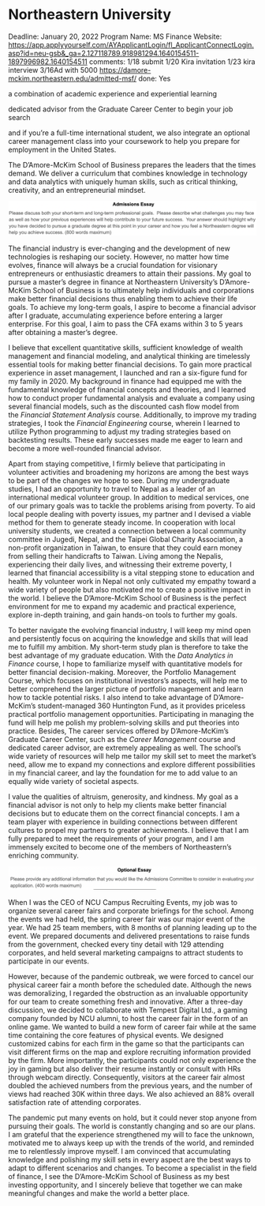 # Northeastern University

Deadline: January 20, 2022
Program Name: MS Finance
Website: https://app.applyyourself.com/AYApplicantLogin/fl_ApplicantConnectLogin.asp?id=neu-gsb&_ga=2.127118789.918981294.1640154511-1897996982.1640154511
comments: 1/18 submit
1/20 Kira invitation
1/23 kira interview 
3/16Ad with 5000
https://damore-mckim.northeastern.edu/admitted-msf/
done: Yes

a combination of academic experience and experiential learning 

dedicated advisor from the Graduate Career Center to begin your job search

and if you’re a full-time international student, we also integrate an optional career management class into your coursework to help you prepare for employment in the United States.

The D’Amore-McKim School of Business prepares the leaders that the times demand. We deliver a curriculum that combines knowledge in technology and data analytics with uniquely human skills, such as critical thinking, creativity, and an entrepreneurial mindset.

![Screen Shot 2022-01-12 at 10.26.21 PM.png](Northeastern%20University%20deb9af588b4946aa95d89a1ac4fe2f58/Screen_Shot_2022-01-12_at_10.26.21_PM.png)

The financial industry is ever-changing and the development of new technologies is reshaping our society. However, no matter how time evolves, finance will always be a crucial foundation for visionary entrepreneurs or enthusiastic dreamers to attain their passions. My goal to pursue a master’s degree in finance at Northeastern University’s D’Amore-McKim School of Business is to ultimately help individuals and corporations make better financial decisions thus enabling them to achieve their life goals. To achieve my long-term goals, I aspire to become a financial advisor after I graduate, accumulating experience before entering a larger enterprise. For this goal, I aim to pass the CFA exams within 3 to 5 years after obtaining a master’s degree.

I believe that excellent quantitative skills, sufficient knowledge of wealth management and financial modeling, and analytical thinking are timelessly essential tools for making better financial decisions. To gain more practical experience in asset management, I launched and ran a six-figure fund for my family in 2020. My background in finance had equipped me with the fundamental knowledge of financial concepts and theories, and I learned how to conduct proper fundamental analysis and evaluate a company using several financial models, such as the discounted cash flow model from the *Financial Statement Analysis* course. Additionally, to improve my trading strategies, I took the *Financial Engineering* course, wherein I learned to utilize Python programming to adjust my trading strategies based on backtesting results. These early successes made me eager to learn and become a more well-rounded financial advisor. 

Apart from staying competitive, I firmly believe that participating in volunteer activities and broadening my horizons are among the best ways to be part of the changes we hope to see. During my undergraduate studies, I had an opportunity to travel to Nepal as a leader of an international medical volunteer group. In addition to medical services, one of our primary goals was to tackle the problems arising from poverty. To aid local people dealing with poverty issues, my partner and I devised a viable method for them to generate steady income. In cooperation with local university students, we created a connection between a local community committee in Jugedi, Nepal, and the Taipei Global Charity Association, a non-profit organization in Taiwan, to ensure that they could earn money from selling their handicrafts to Taiwan. Living among the Nepalis, experiencing their daily lives, and witnessing their extreme poverty, I learned that financial accessibility is a vital stepping stone to education and health. My volunteer work in Nepal not only cultivated my empathy toward a wide variety of people but also motivated me to create a positive impact in the world. I believe the D’Amore-McKim School of Business is the perfect environment for me to expand my academic and practical experience, explore in-depth training, and gain hands-on tools to further my goals.

To better navigate the evolving financial industry, I will keep my mind open and persistently focus on acquiring the knowledge and skills that will lead me to fulfill my ambition. My short-term study plan is therefore to take the best advantage of my graduate education. With the *Data Analytics in Finance* course, I hope to familiarize myself with quantitative models for better financial decision-making. Moreover, the Portfolio Management Course, which focuses on institutional investors’s aspects, will help me to better comprehend the larger picture of portfolio management and learn how to tackle potential risks. I also intend to take advantage of D’Amore-McKim’s student-managed 360 Huntington Fund, as it provides priceless practical portfolio management opportunities. Participating in managing the fund will help me polish my problem-solving skills and put theories into practice. Besides, The career services offered by D’Amore-McKim’s Graduate Career Center, such as the *Career Management* course and dedicated career advisor, are extremely appealing as well. The school’s wide variety of resources will help me tailor my skill set to meet the market’s need, allow me to expand my connections and explore different possibilities in my financial career, and lay the foundation for me to add value to an equally wide variety of societal aspects.

I value the qualities of altruism, generosity, and kindness. My goal as a financial advisor is not only to help my clients make better financial decisions but to educate them on the correct financial concepts. I am a team player with experience in building connections between different cultures to propel my partners to greater achievements. I believe that I am fully prepared to meet the requirements of your program, and I am immensely excited to become one of the members of Northeastern’s enriching community.

![Screen Shot 2022-01-12 at 10.29.10 PM.png](Northeastern%20University%20deb9af588b4946aa95d89a1ac4fe2f58/Screen_Shot_2022-01-12_at_10.29.10_PM.png)

When I was the CEO of NCU Campus Recruiting Events, my job was to organize several career fairs and corporate briefings for the school. Among the events we had held, the spring career fair was our major event of the year. We had 25 team members, with 8 months of planning leading up to the event. We prepared documents and delivered presentations to raise funds from the government, checked every tiny detail with 129 attending corporates, and held several marketing campaigns to attract students to participate in our events.

However, because of the pandemic outbreak, we were forced to cancel our physical career fair a month before the scheduled date. Although the news was demoralizing, I regarded the obstruction as an invaluable opportunity for our team to create something fresh and innovative. After a three-day discussion, we decided to collaborate with Tempest Digital Ltd., a gaming company founded by NCU alumni, to host the career fair in the form of an online game. We wanted to build a new form of career fair while at the same time containing the core features of physical events. We designed customized cabins for each firm in the game so that the participants can visit different firms on the map and explore recruiting information provided by the firm. More importantly, the participants could not only experience the joy in gaming but also deliver their resume instantly or consult with HRs through webcam directly. Consequently, visitors at the career fair almost doubled the achieved numbers from the previous years, and the number of views had reached 30K within three days. We also achieved an 88% overall satisfaction rate of attending corporates.

The pandemic put many events on hold, but it could never stop anyone from pursuing their goals. The world is constantly changing and so are our plans. I am grateful that the experience strengthened my will to face the unknown, motivated me to always keep up with the trends of the world, and reminded me to relentlessly improve myself. I am convinced that accumulating knowledge and polishing my skill sets in every aspect are the best ways to adapt to different scenarios and changes. To become a specialist in the field of finance, I see the D’Amore-McKim School of Business as my best investing opportunity, and I sincerely believe that together we can make meaningful changes and make the world a better place.